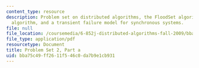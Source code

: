 ```yaml
---
content_type: resource
description: Problem set on distributed algorithms, the FloodSet algorithm, the TurpinCoan
  algorithm, and a transient failure model for synchronous systems.
file: null
file_location: /coursemedia/6-852j-distributed-algorithms-fall-2009/bba75c49ff2611f546c0da7b9e1cb931_MIT6_852JF09_pset2a.pdf
file_type: application/pdf
resourcetype: Document
title: Problem Set 2, Part a
uid: bba75c49-ff26-11f5-46c0-da7b9e1cb931
---
```


